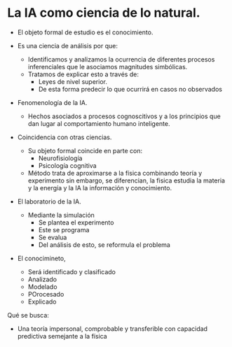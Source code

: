 # La IA como ciencia de lo natural.

- El objeto formal de estudio es el conocimiento.
- Es una ciencia de análisis por que:
  - Identificamos y analizamos la ocurrencia de diferentes procesos inferenciales que le asociamos magnitudes simbólicas.
  - Tratamos de explicar esto a través de:
    - Leyes de nivel superior.
    - De esta forma predecir lo que ocurrirá en casos no observados  
 
- Fenomenología de la IA.
  - Hechos asociados a procesos cognoscitivos y a los principios que dan lugar al comportamiento humano inteligente. 
  
- Coincidencia con otras ciencias.
  - Su objeto formal coincide en parte con:
    - Neurofisiología
    - Psicología cognitiva
  - Método trata de aproximarse a la física combinando teoría y experimento sin embargo, se diferencian, 
    la fisica estudia la materia y la energía y la IA la información y conocimiento.

- El laboratorio de la IA.
  - Mediante la simulación
    - Se plantea el experimento
    - Este se programa
    - Se evalua
    - Del análisis de esto, se reformula el problema 

- El conocimineto,
  - Será identificado y clasificado
  - Analizado
  - Modelado
  - POrocesado
  - Explicado  

Qué se busca:
  - Una teoría impersonal, comprobable y transferible con capacidad predictiva semejante a la física
